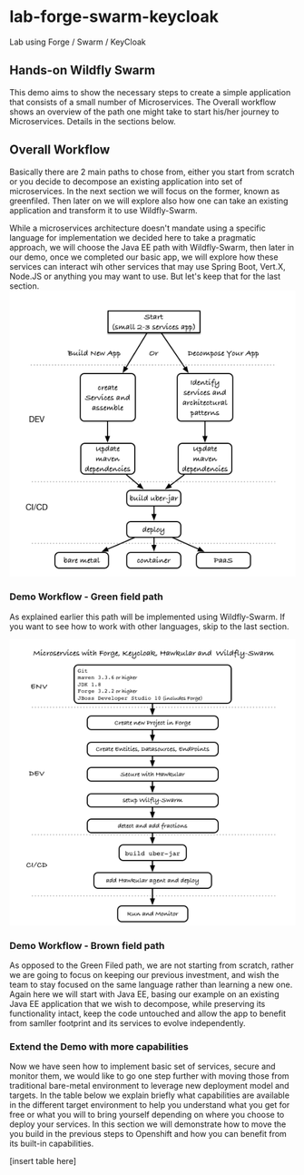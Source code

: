 # lab-forge-swarm-keycloak
Lab using Forge / Swarm / KeyCloak
## Hands-on Wildfly Swarm 
 This demo aims to show the necessary steps to create a simple application that consists of a small number of Microservices. The Overall workflow shows an overview of the path one might take to start his/her journey to Microservices. Details in the sections below.

## Overall  Workflow
Basically there are 2 main paths to chose from, either you start from scratch or you decide to decompose an existing application into  set of microservices.
In the next section we will focus on the former, known as greenfiled. Then later on we will explore also how one can take an existing application and transform it to use Wildfly-Swarm.

While a microservices architecture doesn't mandate using a specific language for implementation we decided here to take a pragmatic approach, we will choose the Java EE path with Wildfly-Swarm, then later in our demo, once we completed our basic app, we will explore how these services can interact wih other services that may use Spring Boot, Vert.X, Node.JS or anything you may want to use.
But let's keep that for the last section.
![Overall Demo Workflow](images/msademo-overall-workflow.png)

### Demo Workflow - Green field path
As explained earlier this path will be implemented using Wildfly-Swarm. If you want to see how to work with other languages, skip to the last section.

![Green Field Demo Workflow](images/msademo-greenfield-workflow.png)

### Demo Workflow - Brown field path
As opposed to the Green Filed path, we are not starting from scratch, rather we are going to focus on keeping our previous investment, and wish the team to stay focused on the same language rather than learning a new one. Again here we will start with Java EE, basing our example on an existing Java EE application that we wish to decompose, while preserving its functionality intact, keep the code untouched and allow the app to benefit from samller footprint and its services to evolve
independently. 


### Extend the Demo with more capabilities
Now we have seen how to implement basic set of services, secure and monitor them, we would like to go one step further with moving those from traditional bare-metal environment to leverage new deployment model and targets. In the table below we explain briefly what capabilities are available in the different target environment to help you understand what you get for free or what you will to bring yourself depending on where you choose to deploy your services.	
In this section we will demonstrate how to move the you build in the previous steps to Openshift and how you can benefit from its built-in capabilities.

[insert table here]
